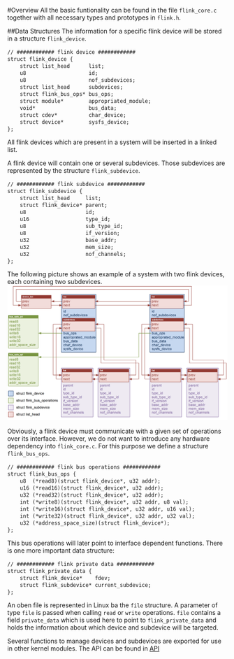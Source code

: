 #Overview
All the basic funtionality can be found in the file `flink_core.c` together with all necessary types and prototypes in `flink.h`. 

##Data Structures
The information for a specific flink device will be stored in a structure `flink_device`.
```
// ############ flink device ############
struct flink_device {
	struct list_head      list;
	u8                    id;
	u8                    nof_subdevices;
	struct list_head      subdevices;
	struct flink_bus_ops* bus_ops;
	struct module*        appropriated_module;
	void*                 bus_data;
	struct cdev*          char_device;
	struct device*        sysfs_device;
};
```
All flink devices which are present in a system will be inserted in a linked list.

A flink device will contain one or several subdevices. Those subdevices are represented by the structure `flink_subdevice`. 
```
// ############ flink subdevice ############
struct flink_subdevice {
	struct list_head     list;
	struct flink_device* parent;
	u8                   id;
	u16                  type_id;
	u8                   sub_type_id;
	u8                   if_version;
	u32                  base_addr;
	u32                  mem_size;
	u32                  nof_channels;
};
```
The following picture shows an example of a system with two flink devices, each containing two subdevices.
<img src="../doc/images/ExampleDataStructures.png" width="600px" />

Obviously, a flink device must communicate with a given set of operations over its interface. However, we do not want to introduce any hardware dependency into `flink_core.c`. For this purpose we define a structure `flink_bus_ops`.
```
// ############ flink bus operations ############
struct flink_bus_ops {
	u8  (*read8)(struct flink_device*, u32 addr);
	u16 (*read16)(struct flink_device*, u32 addr);
	u32 (*read32)(struct flink_device*, u32 addr);
	int (*write8)(struct flink_device*, u32 addr, u8 val);
	int (*write16)(struct flink_device*, u32 addr, u16 val);
	int (*write32)(struct flink_device*, u32 addr, u32 val);
	u32 (*address_space_size)(struct flink_device*);
};
```
This bus operations will later point to interface dependent functions. 
There is one more important data structure:
```
// ############ flink private data ############
struct flink_private_data {
	struct flink_device*    fdev;
	struct flink_subdevice* current_subdevice;
};
```
An oben file is represented in Linux ba the `file` structure. A parameter of type `file` is passed when calling `read` or `write` operations. `file` contains a field `private_data` which is used here to point to `flink_private_data` and holds the information about which device and subdevice will be targeted.

Several functions to manage devices and subdevices are exported for use in other kernel modules. The API can be found in [API](../API)
